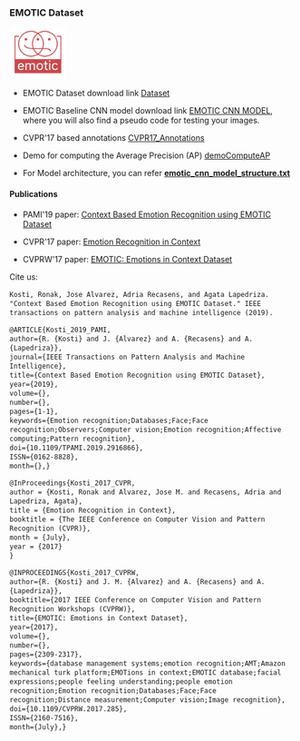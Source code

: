 ### EMOTIC Dataset

<img src="EMOTIC_mean_images/emotic_logo.png" alt="drawing" width="100"/>

+ EMOTIC Dataset download link [Dataset](https://drive.google.com/uc?id=1EsBVs6UKaFhI7pkNyGuUJ2oxK0jzKY5F&export=download)

+ EMOTIC Baseline CNN model download link [EMOTIC CNN MODEL](https://www.dropbox.com/sh/mbcbih89nden05n/AABOvOu-P4yr2pQ5kZJJ_3Rla?dl=0), where you will also find a pseudo code for testing your images. 

+ CVPR'17 based annotations [CVPR17_Annotations](https://www.dropbox.com/s/fm1iokznqig7apc/CVPR17_Annotations.mat?dl=0)

+ Demo for computing the Average Precision (AP) [demoComputeAP](https://www.dropbox.com/s/7bff0ucw2monn38/demoComputeAP.zip?dl=0)

+ For Model architecture, you can refer [**emotic_cnn_model_structure.txt**](https://github.com/rkosti/emotic/blob/master/emotic_cnn_model_structure.txt)

#### Publications
+ PAMI'19 paper: [Context Based Emotion Recognition using EMOTIC Dataset](https://ieeexplore.ieee.org/document/8713881)

+ CVPR'17 paper: [Emotion Recognition in Context](http://openaccess.thecvf.com/content_cvpr_2017/html/Kosti_Emotion_Recognition_in_CVPR_2017_paper.html)

+ CVPRW'17 paper: [EMOTIC: Emotions in Context Dataset](http://openaccess.thecvf.com/content_cvpr_2017_workshops/w41/html/Lapedriza_EMOTIC_Emotions_in_CVPR_2017_paper.html)

Cite us: 
```
Kosti, Ronak, Jose Alvarez, Adria Recasens, and Agata Lapedriza. "Context Based Emotion Recognition using EMOTIC Dataset." IEEE transactions on pattern analysis and machine intelligence (2019).
```
```
@ARTICLE{Kosti_2019_PAMI,
author={R. {Kosti} and J. {Alvarez} and A. {Recasens} and A. {Lapedriza}},
journal={IEEE Transactions on Pattern Analysis and Machine Intelligence},
title={Context Based Emotion Recognition using EMOTIC Dataset},
year={2019},
volume={},
number={},
pages={1-1},
keywords={Emotion recognition;Databases;Face;Face recognition;Observers;Computer vision;Emotion recognition;Affective computing;Pattern recognition},
doi={10.1109/TPAMI.2019.2916866},
ISSN={0162-8828},
month={},}
```

```
@InProceedings{Kosti_2017_CVPR,
author = {Kosti, Ronak and Alvarez, Jose M. and Recasens, Adria and Lapedriza, Agata},
title = {Emotion Recognition in Context},
booktitle = {The IEEE Conference on Computer Vision and Pattern Recognition (CVPR)},
month = {July},
year = {2017}
}
```

```
@INPROCEEDINGS{Kosti_2017_CVPRW,
author={R. {Kosti} and J. M. {Alvarez} and A. {Recasens} and A. {Lapedriza}},
booktitle={2017 IEEE Conference on Computer Vision and Pattern Recognition Workshops (CVPRW)},
title={EMOTIC: Emotions in Context Dataset},
year={2017},
volume={},
number={},
pages={2309-2317},
keywords={database management systems;emotion recognition;AMT;Amazon mechanical turk platform;EMOTions in context;EMOTIC database;facial expressions;people feeling understanding;people emotion recognition;Emotion recognition;Databases;Face;Face recognition;Distance measurement;Computer vision;Image recognition},
doi={10.1109/CVPRW.2017.285},
ISSN={2160-7516},
month={July},}
```
